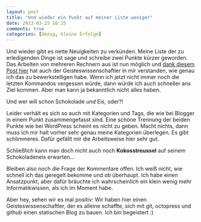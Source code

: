 ```yaml
---
layout: post
title: "Und wieder ein Punkt auf meiner Liste weniger"
date: 2013-03-25 16:15
comments: true
categories: [Umzug, kleine Erfolge]
---
```


Und wieder gibt es nette Neuigkeiten zu verkünden. Meine Liste der zu erledigenden Dinge ist sage und schreibe zwei Punkte kürzer geworden. Das Arbeiten von mehreren Rechnern aus ist nun möglich und [dank diesem Post hier](http://blog.zerosharp.com/clone-your-octopress-to-blog-from-two-places/) hat auch der Geisteswissenschaftler in mir verstanden, wie genau ich das zu bewerkstelligen habe. Wenn ich jetzt nicht immer noch die letzten Kommandos vergessen würde, dann würde ich auch schneller ans Ziel kommen. Aber man kann ja bekanntlich nicht alles haben.

Und wer will schon Schokolade _und_ Eis, oder?!

<!-- more -->

Leider verhält es sich so auch mit Kategorien und Tags, die wie bei Blogger in einem Punkt zusammengefasst sind. Eine schöne Trennung der beiden Punkte wie bei WordPress scheint es nicht zu geben. Macht nichts, dann muss ich mir halt vorher sehr genau meine Kategorien überlegen. Es gibt schlimmeres. Dafür gefällt mir die Arbeitsweise hier sehr gut.

Schließlich kann man doch nicht auch noch **Kokosstreussel** auf seinem Schokoladeneis erwarten...

Bleiben also noch die Frage der Kommentare offen. Ich weiß nicht, wie schnell ich das geregelt bekomme und ob überhaupt. Ich habe einen Ansatzpunkt, aber dafür bräuchte ich wahrscheinlich ein klein wenig mehr Informatikwissen, als ich im Moment habe.

Aber hey, sehen wir es mal positiv: Wir haben hier einen Geisteswissenschaftler, der es alleine schaffte, sich mit git, octopress und github einen statischen Blog zu bauen. Ich bin begeistert :)

